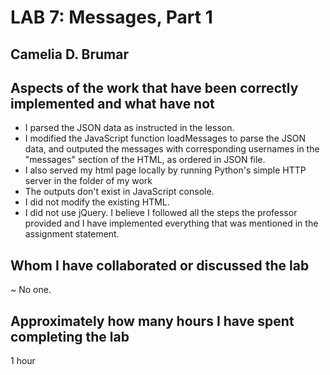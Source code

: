 # LAB 7: Messages, Part 1
## Camelia D. Brumar

## Aspects of the work that have been correctly implemented and what have not

- I parsed the JSON data as instructed in the lesson.
- I modified the JavaScript function loadMessages to parse the JSON data, 
and outputed the messages with corresponding usernames in the "messages" 
section of the HTML, as ordered in JSON file.
- I also served my html page locally by running Python's simple HTTP server in 
the folder of my work
- The outputs  don't exist in JavaScript console.
- I did not modify the existing HTML.
- I did not use jQuery.
I believe I followed all the steps the professor provided and I have implemented everything that was mentioned in the assignment statement.

## Whom I have collaborated or discussed the lab
~ No one.

## Approximately how many hours I have spent completing the lab
1 hour

